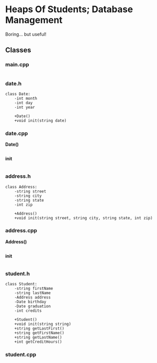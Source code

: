 # Heaps Of Students; Database Management
Boring... but useful!

## Classes

### **main.cpp**
```
```

### **date.h**
```
class Date:
    -int month
    -int day
    -int year
    
    +Date()
    +void init(string date)
```

### **date.cpp**

**Date()**
```
```

**init**
```
```

### **address.h**
```
class Address:
    -string street
    -string city
    -string state
    -int zip

    +Address()
    +void init(string street, string city, string state, int zip)
```

### **address.cpp**

**Address()**
```
```

**init**
```
```

### **student.h**
```
class Student:
    -string firstName
    -string lastName
    -Address address
    -Date birthday
    -Date graduation
    -int credits

    +Student()
    +void init(string string)
    +string getLastFirst()
    +string getFirstName()
    +string getLastName()
    +int getCreditHours()
```

### **student.cpp**
```
```
